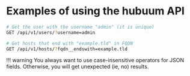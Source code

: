 # Examples of using the hubuum API

```bash
# Get the user with the username "admin" (it is unique)
GET /api/v1/users/?username=admin

# Get hosts that end with "example.tld" in FQDN
GET /api/v1/hosts/?fqdn__endswith=example.tld
```

!!! warning
    You always want to use case-insensitive operators for JSON fields. Otherwise, you will get unexpected (ie, no) results.
